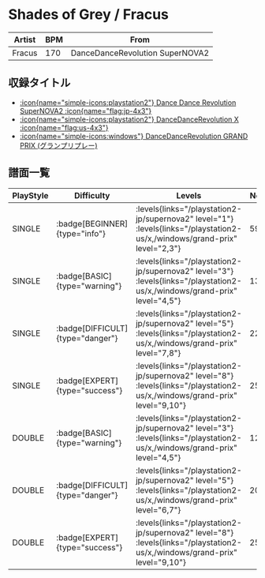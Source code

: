 # Shades of Grey / Fracus

|Artist|BPM|From|
|------|---|----|
|Fracus|170|DanceDanceRevolution SuperNOVA2|

## 収録タイトル

- [:icon{name="simple-icons:playstation2"} Dance Dance Revolution SuperNOVA2 :icon{name="flag:jp-4x3"}](/playstation2-jp/supernova2)
- [:icon{name="simple-icons:playstation2"} DanceDanceRevolution X :icon{name="flag:us-4x3"}](/playstation2-us/x)
- [:icon{name="simple-icons:windows"} DanceDanceRevolution GRAND PRIX (グランプリプレー)](/windows/grand-prix)

## 譜面一覧

|PlayStyle|Difficulty|Levels|Notes|Movie|
|---------|----------|------|-----|-----|
|SINGLE| :badge[BEGINNER]{type="info"}| :levels{links="/playstation2-jp/supernova2" level="1"} :levels{links="/playstation2-us/x,/windows/grand-prix" level="2,3"}|59/0||
|SINGLE| :badge[BASIC]{type="warning"}| :levels{links="/playstation2-jp/supernova2" level="3"} :levels{links="/playstation2-us/x,/windows/grand-prix" level="4,5"}|132/5||
|SINGLE| :badge[DIFFICULT]{type="danger"}| :levels{links="/playstation2-jp/supernova2" level="5"} :levels{links="/playstation2-us/x,/windows/grand-prix" level="7,8"}|223/6||
|SINGLE| :badge[EXPERT]{type="success"}| :levels{links="/playstation2-jp/supernova2" level="8"} :levels{links="/playstation2-us/x,/windows/grand-prix" level="9,10"}|255/6||
|DOUBLE| :badge[BASIC]{type="warning"}| :levels{links="/playstation2-jp/supernova2" level="3"} :levels{links="/playstation2-us/x,/windows/grand-prix" level="4,5"}|127/5||
|DOUBLE| :badge[DIFFICULT]{type="danger"}| :levels{links="/playstation2-jp/supernova2" level="5"} :levels{links="/playstation2-us/x,/windows/grand-prix" level="6,7"}|204/6||
|DOUBLE| :badge[EXPERT]{type="success"}| :levels{links="/playstation2-jp/supernova2" level="8"} :levels{links="/playstation2-us/x,/windows/grand-prix" level="9,10"}|251/6||
